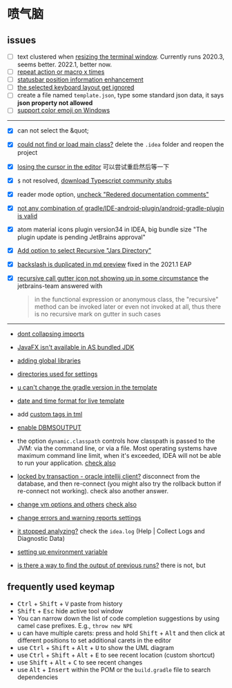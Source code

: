 # 喷气脑

## issues

- [ ] text clustered when [resizing the terminal window](https://youtrack.jetbrains.com/issue/IDEA-210741). Currently runs 2020.3, seems better. 2022.1, better now. 
- [ ] [repeat action or macro x times](https://intellij-support.jetbrains.com/hc/en-us/community/posts/207028955-Repeat-action-macro-x-times-)
- [ ] [statusbar position information enhancement](https://youtrack.jetbrains.com/issue/IDEA-51897)
- [ ] [the selected keyboard layout get ignored](https://stackoverflow.com/questionws/16623189/intellij-ignores-the-selected-keyboard-layout)
- [ ] create a file named `template.json`, type some standard json data, it says **json property not allowed**
- [ ] [support color emoji on Windows](https://youtrack.jetbrains.com/issue/JBR-2917)

---

- [x] can not select the \&quot;
- [x] [could not find or load main class?](https://stackoverflow.com/a/45911888/11844003) delete the `.idea` folder and reopen the project
- [x] [losing the cursor in the editor](https://intellij-support.jetbrains.com/hc/en-us/community/posts/360004205240-Idea-2019-2EAP-losing-the-cursor-in-the-editor) 可以尝试重启然后等一下
- [x] `$` not resolved, [download Typescript community stubs](https://youtrack.jetbrains.com/issue/WEB-10908?_ga=2.258793354.1476422490.1606371561-260943399.1597912158)
- [x] reader mode option, [uncheck "Redered documentation comments"](https://youtrack.jetbrains.com/issue/IDEA-257800?_ga=2.18994936.1979502551.1610418583-859964968.1608606819)
- [x] [not any combination of gradle/IDE-android-plugin/android-gradle-plugin is valid](https://youtrack.jetbrains.com/issue/IDEA-233929#focus=Comments-27-4020873.0-0)
- [x] atom material icons plugin version34 in IDEA, big bundle size "The plugin update is pending JetBrains approval"
- [x] [Add option to select Recursive "Jars Directory"](https://youtrack.jetbrains.com/issue/IDEA-40818?_ga=2.163901055.1544042630.1611536530-859964968.1608606819)
- [x] [backslash is duplicated in md preview](https://youtrack.jetbrains.com/issue/IDEA-258719) fixed in the 2021.1 EAP

- [x] [recursive call gutter icon not showing up in some circumstance](https://youtrack.jetbrains.com/issue/IDEA-282955) the jetbrains-team answered with

  > in the functional expression or anonymous class, the "recursive" method can be invoked later or even not invoked at all, thus there is no recursive mark on gutter in such cases

---

- [dont collapsing imports](https://stackoverflow.com/questions/3348816/intellij-never-use-wildcard-imports)

- [JavaFX isn't available in AS bundled JDK](https://stackoverflow.com/questions/53903641/where-is-android-studio-markdown-support-plugin-preview-preference#comment95259036_53903641)

- [adding global libraries](https://stackoverflow.com/a/25285102/11844003)

- [directories used for settings](https://intellij-support.jetbrains.com/hc/en-us/articles/206544519-Directories-used-by-the-IDE-to-store-settings-caches-plugins-and-logs)

- [u can't change the gradle version in the template]('https://intellij-support.jetbrains.com/hc/en-us/community/posts/360009175120-Gradle-version-outdated-when-creating-a-new-Project?page=1#community_comment_360001872879')

- [date and time format for live template](https://stackoverflow.com/questions/8714779/is-there-a-shortcut-for-inserting-date-time-in-intellij-idea)

- add [custom tags in tml](https://stackoverflow.com/questions/27211337/adding-custom-html-tags-to-intellij)

- [enable DBMSOUTPUT](https://stackoverflow.com/questions/49606889/use-dbms-output-put-line-in-datagrip-for-sql-files)

- the option `dynamic.classpath` controls how classpath is passed to the JVM: via the command line, or via a file. Most operating systems have maximum command line limit, when it's exceeded, IDEA will not be able to run your application. [check also](https://stackoverflow.com/questions/6381213/idea-10-5-command-line-is-too-long)

- [locked by transaction - oracle intellij client?](https://stackoverflow.com/questions/32815953/locked-by-transaction-consoleoracle-intellij-client) disconnect from the database, and then re-connect (you might also try the rollback button if re-connect not working). check also another answer.

- [change vm options and others](https://serpro69.medium.com/boosting-performance-of-intellij-idea-and-the-rest-of-jetbrains-ides-cd34952bb978) [check also](https://www.oracle.com/java/technologies/javase/vmoptions-jsp.html)

- [change errors and warning reports settings](https://stackoverflow.com/a/44758847/11844003)

- [it stopped analyzing?](https://youtrack.jetbrains.com/issue/IDEA-247329) check the `idea.log` (Help | Collect Logs and Diagnostic Data)

- [setting up environment variable](https://stackoverflow.com/a/13749192)

- [is there a way to find the output of previous runs?](https://stackoverflow.com/questions/25178203/is-there-a-way-to-find-output-of-previous-runs-in-intellij) there is not, but

## frequently used keymap

- <kbd>Ctrl</kbd> + <kbd>Shift</kbd> + <kbd>V</kbd> paste from history
- <kbd>Shift</kbd> + <kbd>Esc</kbd> hide active tool window
- You can narrow down the list of code completion suggestions by using camel case prefixes. E.g., `throw new NPE`
- u can have multiple carets: press and hold <kbd>Shift</kbd> + <kbd>Alt</kbd> and then click at different positions to set additional carets in the editor
- use <kbd>Ctrl</kbd> + <kbd>Shift</kbd> + <kbd>Alt</kbd> + <kbd>U</kbd> to show the UML diagram
- use <kbd>Ctrl</kbd> + <kbd>Shift</kbd> + <kbd>Alt</kbd> + <kbd>E</kbd> to see recent location (custom shortcut)
- use <kbd>Shift</kbd> + <kbd>Alt</kbd> + <kbd>C</kbd> to see recent changes
- use <kbd>Alt</kbd> + <kbd>Insert</kbd> within the POM or the `build.gradle` file to search dependencies
